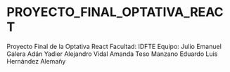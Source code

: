 # PROYECTO_FINAL_OPTATIVA_REACT
 Proyecto Final de la Optativa React
Facultad: IDFTE
Equipo:
  Julio Emanuel Galera Adán
  Yadier Alejandro Vidal 
  Amanda Teso Manzano 
  Eduardo Luis Hernández Alemañy
